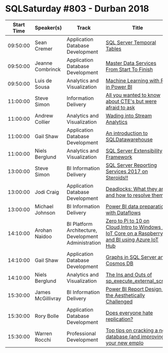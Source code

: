 # SQLSaturday #803 - Durban 2018
Start Time|Speaker(s)|Track|Title
---|---|---|---
09:50:00|Sean Cremer|Application  Database Development|[SQL Server Temporal Tables](83411.md)
09:50:00|Jeanne Combrinck|Application  Database Development|[Master Data Services From Start To Finish](83415.md)
09:50:00|Luis de Sousa|Analytics and Visualization|[Machine Learning with R in Power BI](85091.md)
11:00:00|Steve Simon|Information Delivery|[All you wanted to know about CTE's but were afraid to ask](83427.md)
11:00:00|Andrew Collier|Analytics and Visualization|[Wading into Stream Analytics](83734.md)
11:00:00|Gail Shaw|Application  Database Development|[An introduction to SQLDatawarehouse](85093.md)
11:00:00|Niels Berglund|Analytics and Visualization|[SQL Server Extensibility Framework](85098.md)
13:00:00|Steve Simon|BI Information Delivery|[SQL Server Reporting Services 2017 on Steroids!!](83426.md)
13:00:00|Jodi Craig|Application  Database Development|[Deadlocks: What they are and how to resolve them](85099.md)
13:00:00|Michael Johnson|BI Information Delivery|[Power BI data preparation with Dataflows](85332.md)
14:10:00|Arohan Naidoo|BI Platform Architecture, Development  Administration|[Zero to Pi to 10 on Cloud,Intro to Windows 10 IoT Core on a Raspberry Pi and BI using Azure IoT Hub](84324.md)
14:10:00|Gail Shaw|Application  Database Development|[Graphs in SQL Server and Cosmos DB](85094.md)
14:10:00|Niels Berglund|Analytics and Visualization|[The Ins and Outs of sp_execute_external_script](85097.md)
15:30:00|James McGillivray|BI Information Delivery|[Power BI Report Design for the Aesthetically Challenged](83423.md)
15:30:00|Rory Bolle|Application  Database Development|[Does everyone hate replication?](84372.md)
15:30:00|Warren Rocchi|Professional Development|[Top tips on cracking a new database (and improving your new emplo](85120.md)
